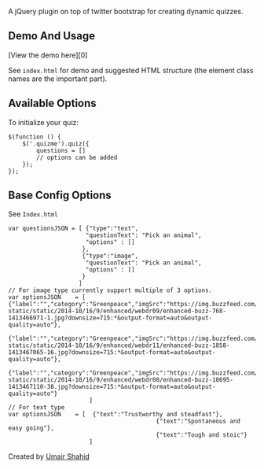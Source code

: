 
A jQuery plugin on top of twitter bootstrap for creating dynamic quizzes.



## Demo And Usage


[View the demo here][0]

See `index.html` for demo and suggested HTML structure (the element class names are the important part).

## Available Options

To initialize your quiz:

    $(function () {
        $('.quizme').quiz({
            questions = []
            // options can be added
        });
    });


## Base Config Options

See `Index.html`

    var questionsJSON = [ {"type":"text", 
                          "questionText": "Pick an animal",
                          "options" : []
                         },
                         {"type":"image", 
                          "questionText": "Pick an animal",
                          "options" : []
                         } 
                        ]
    // For image type currently support multiple of 3 options.
    var optionsJSON    = [ {"label":"","category":"Greenpeace","imgSrc":"https://img.buzzfeed.com/buzzfeed-static/static/2014-10/16/9/enhanced/webdr09/enhanced-buzz-768-1413466971-1.jpg?downsize=715:*&output-format=auto&output-quality=auto"},
                                              {"label":"","category":"Greenpeace","imgSrc":"https://img.buzzfeed.com/buzzfeed-static/static/2014-10/16/9/enhanced/webdr11/enhanced-buzz-1858-1413467065-16.jpg?downsize=715:*&output-format=auto&output-quality=auto"},
                                              {"label":"","category":"Greenpeace","imgSrc":"https://img.buzzfeed.com/buzzfeed-static/static/2014-10/16/9/enhanced/webdr08/enhanced-buzz-18695-1413467110-38.jpg?downsize=715:*&output-format=auto&output-quality=auto"}
                           ]
    // For text type
    var optionsJSON    = [  {"text":"Trustworthy and steadfast"},
                                              {"text":"Spontaneous and easy going"},
                                              {"text":"Tough and stoic"}
                           ]                     
                           


Created by [Umair Shahid](http://github.com/coldflame) 
